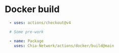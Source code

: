 # Docker build

```yaml
  - uses: actions/checkout@v4

  # Some pre-work

  - name: Package
    uses: Chia-Network/actions/docker/build@main
```
